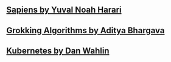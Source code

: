 ## [Sapiens by Yuval Noah Harari](sapiens/README.md)

## [Grokking Algorithms by Aditya Bhargava](grokking-algorithms/README.md)

## [Kubernetes by Dan Wahlin](kubernetes/README.md)
